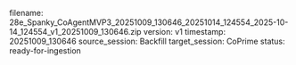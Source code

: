 filename: 28e_Spanky_CoAgentMVP3_20251009_130646_20251014_124554_2025-10-14_124554_v1_20251009_130646.zip
version: v1
timestamp: 20251009_130646
source_session: Backfill
target_session: CoPrime
status: ready-for-ingestion
